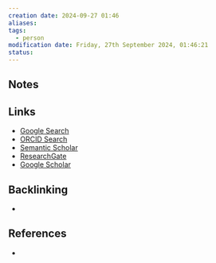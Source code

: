 ```yaml
---
creation date: 2024-09-27 01:46
aliases: 
tags:
  - person
modification date: Friday, 27th September 2024, 01:46:21
status:
---
```


## Notes

## Links

- [Google Search](https://www.google.com/search?q=Inês+Alves)
- [ORCID Search](https://orcid.org/orcid-search/search?searchQuery=In%C3%AAs%20Alves)
- [Semantic Scholar](https://www.semanticscholar.org/search?q=In%C3%AAs%20Alves&sort=relevance)
- [ResearchGate](https://www.researchgate.net/search?q=In%C3%AAs%20Alves)
- [Google Scholar](https://scholar.google.com/scholar?q=Inês+Alves)

## Backlinking

+

## References

+
